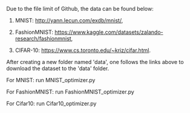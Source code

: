 Due to the file limit of Github, the data can be found below:

  1. MNIST: http://yann.lecun.com/exdb/mnist/, 
 
  2. FashionMNIST: https://www.kaggle.com/datasets/zalando-research/fashionmnist, 
  
  3. CIFAR-10: https://www.cs.toronto.edu/~kriz/cifar.html.

After creating a new folder named 'data', one follows the links above to download the dataset to the 'data' folder.

For MNIST: run MNIST_optimizer.py

For FashionMNIST: run FashionMNIST_optimizer.py

For Cifar10: run Cifar10_optimizer.py
